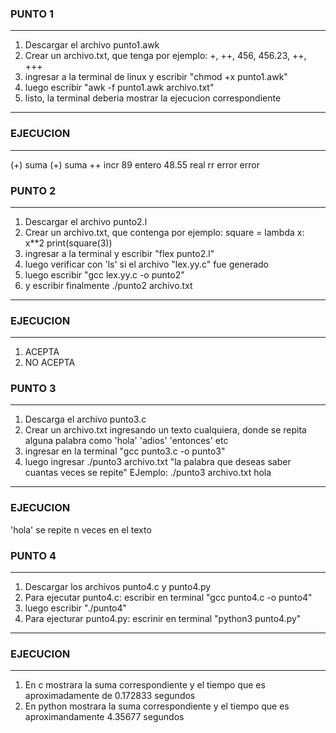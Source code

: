 ### PUNTO 1
--- 
1. Descargar el archivo punto1.awk
2. Crear un archivo.txt, que tenga por ejemplo: +, ++, 456, 456.23, ++, +++
3. ingresar a la terminal de linux y escribir "chmod +x punto1.awk"
4. luego escribir "awk -f punto1.awk archivo.txt"
5. listo, la terminal deberia mostrar la ejecucion correspondiente
---
### EJECUCION
---
(+) suma
(+) suma
++ incr
89 entero
48.55 real
rr error
 error
### PUNTO 2
--- 
1. Descargar el archivo punto2.l
2. Crear un archivo.txt, que contenga por ejemplo: square = lambda x: x**2 print(square(3))
3. ingresar a la terminal y escribir "flex punto2.l"
4. luego verificar con 'ls' si el archivo "lex.yy.c" fue generado
5. luego escribir "gcc lex.yy.c -o punto2"
6. y escribir finalmente ./punto2 archivo.txt
---
### EJECUCION 
--- 
1. ACEPTA
2. NO ACEPTA
### PUNTO 3
---
1. Descarga el archivo punto3.c
2. Crear un archivo.txt ingresando un texto cualquiera, donde se repita alguna palabra como 'hola' 'adios' 'entonces' etc
3. ingresar en la terminal "gcc punto3.c -o punto3"
4. luego ingresar ./punto3 archivo.txt "la palabra que deseas saber cuantas veces se repite" EJemplo: ./punto3 archivo.txt hola
---
### EJECUCION
'hola' se repite n veces en el texto
### PUNTO 4
--- 
1. Descargar los archivos punto4.c y punto4.py
2. Para ejecutar punto4.c: escribir en terminal "gcc punto4.c -o punto4"
3. luego escribir "./punto4"
4. Para ejecturar punto4.py: escrinir en terminal "python3 punto4.py"
---
### EJECUCION
---
1. En c mostrara la suma correspondiente y el tiempo que es aproximadamente de 0.172833 segundos
2. En python mostrara la suma correspondiente y el tiempo que es aproximandamente 4.35677 segundos
